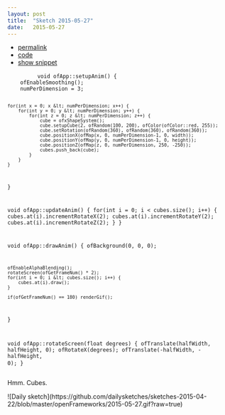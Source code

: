 ```yaml
---
layout: post
title:  "Sketch 2015-05-27"
date:   2015-05-27
---
```

<div class="code">
    <ul>
		<li><a href="{% post_url 2015-05-27-sketch %}">permalink</a></li>
		<li><a href="https://github.com/dailysketches/dailySketches/tree/master/sketches/2015-05-27">code</a></li>
		<li><a href="#" class="snippet-button">show snippet</a></li>
	</ul>
    <pre class="snippet">
        <code class="cpp">void ofApp::setupAnim() {
    ofEnableSmoothing();
    numPerDimension = 3;

    for(int x = 0; x &lt; numPerDimension; x++) {
        for(int y = 0; y &lt; numPerDimension; y++) {
            for(int z = 0; z &lt; numPerDimension; z++) {
                cube = ofxShapeSystem();
                cube.setupCube(2, ofRandom(100, 200), ofColor(ofColor::red, 255));
                cube.setRotation(ofRandom(360), ofRandom(360), ofRandom(360));
                cube.positionX(ofMap(x, 0, numPerDimension-1, 0, width));
                cube.positionY(ofMap(y, 0, numPerDimension-1, 0, height));
                cube.positionZ(ofMap(z, 0, numPerDimension, 250, -250));
                cubes.push_back(cube);
            }
        }
    }
}

void ofApp::updateAnim() {
    for(int i = 0; i &lt; cubes.size(); i++) {
        cubes.at(i).incrementRotateX(2);
        cubes.at(i).incrementRotateY(2);
        cubes.at(i).incrementRotateZ(2);
    }
}

void ofApp::drawAnim() {
    ofBackground(0, 0, 0);

    ofEnableAlphaBlending();
    rotateScreen(ofGetFrameNum() * 2);
    for(int i = 0; i &lt; cubes.size(); i++) {
        cubes.at(i).draw();
    }

    if(ofGetFrameNum() == 180) renderGif();
}

void ofApp::rotateScreen(float degrees) {
    ofTranslate(halfWidth, halfHeight, 0);
    ofRotateX(degrees);
    ofTranslate(-halfWidth, -halfHeight, 0);
}</code>
    </pre>
</div>
<p class="description">Hmm. Cubes.</p>
![Daily sketch](https://github.com/dailysketches/sketches-2015-04-22/blob/master/openFrameworks/2015-05-27.gif?raw=true)
